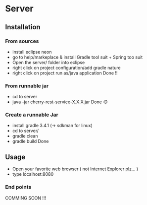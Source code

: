 # Server

## Installation

### From sources
- install eclipse neon
- go to help/markeplace & install Gradle tool suit + Spring too suit
- Open the server/ folder into eclipse
- right click on project configuration/add gradle nature
- right click on project run as/java application
Done !!

### From runnable jar
- cd to server
- java -jar cherry-rest-service-X.X.X.jar 
Done :D

### Create a runnable Jar
- install gradle 3.4.1 (-> sdkman for linux)
- cd to server/
- gradle clean
- gradle build
Done 

## Usage 

- Open your favorite web browser ( not Internet Explorer plz... )
- type localhost:8080

### End points

COMMING SOON !!! 